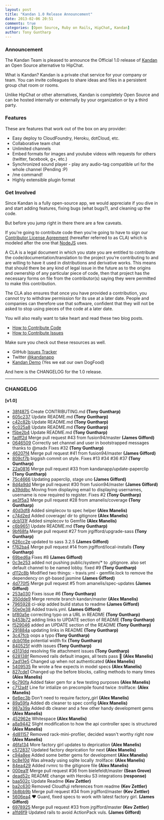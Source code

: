 ```yaml
---
layout: post
title: "Kandan 1.0 Release Announcement"
date: 2013-02-06 20:51
comments: true
categories: [Open Source, Ruby on Rails, HipChat, Kandan]
author: Tony Guntharp
---
```


### Announcement

The Kandan Team is pleased to announce the Official 1.0 release of [Kandan](https://github.com/kandanapp/kandan) an Open Source alternative to HipChat.

What is Kandan? Kandan is a private chat service for your company or team. You can invite colleagues to share ideas and files in a persistent group chat room or rooms.

Unlike HipChat or other alternatives, Kandan is completely Open Source and can be hosted internally or externally by your organization or by a third party.
<!-- more -->
### Features
These are features that work out of the box on any provider:

 * Easy deploy to CloudFoundry, Heroku, dotCloud, etc.
 * Collaborative team chat
 * Unlimited channels
 * Embed formats for images and youtube videos with requests for others (twitter, facebook, g+, etc.)
 * Synchronized sound player - play any audio-tag compatible url for the whole channel (Pending :P)
 * /me command!
 * Highly extensible plugin format

### Get Involved
Since Kandan is a fully open-source app, we would appreciate if you dive in and start adding features, fixing bugs (what bugs?), and cleaning up the code.

But before you jump right in there there are a few caveats. 

If you're going to contribute code then you're going to have to sign our [Contributor License Agreement](http://www.clahub.com/agreements/kandanapp/kandan) (hereafter referred to as CLA) which is modeled after the one that [NodeJS](http://nodejs.org) uses.

A CLA is a legal document in which you state you are entitled to contribute the code/documentation/translation to the project you’re contributing to and are willing to have it used in distributions and derivative works. This means that should there be any kind of legal issue in the future as to the origins and ownership of any particular piece of code, then that project has the necessary forms on file from the contributor(s) saying they were permitted to make this contribution.

The CLA also ensures that once you have provided a contribution, you cannot try to withdraw permission for its use at a later date. People and companies can therefore use that software, confident that they will not be asked to stop using pieces of the code at a later date.

You will also really want to take heart and read these two blog posts.

* [How to Contribute Code](http://kandanapp.com/blog/2013/02/05/how-to-contribute-code/)
* [How to Contribute Issues](http://kandanapp.com/blog/2013/02/05/how-to-contribute-issues/)

Make sure you check out these resources as well.

* GitHub [Issues Tracker](https://github.com/kandanapp/kandan/issues)
* Twitter [@kandanapp](https://twitter.com/kandanapp)
* [Kandan Demo](http://kandan-demo.kandanapp.com/) (Yes we eat our own DogFood)

And here is the CHANGELOG for the 1.0 release.

*** 

### CHANGELOG

#### [v1.0]
 * [38f4875](http://github.com/kandanapp/kandan/commit/38f4875) Create CONTRIBUTING.md __(Tony Guntharp)__
 * [605c237](http://github.com/kandanapp/kandan/commit/605c237) Update README.md __(Tony Guntharp)__
 * [c42c82b](http://github.com/kandanapp/kandan/commit/c42c82b) Update README.md __(Tony Guntharp)__
 * [6c025a8](http://github.com/kandanapp/kandan/commit/6c025a8) Update README.md __(Tony Guntharp)__
 * [f5be2b4](http://github.com/kandanapp/kandan/commit/f5be2b4) Update README.md __(Tony Guntharp)__
 * [fadff2d](http://github.com/kandanapp/kandan/commit/fadff2d) Merge pull request #43 from fusion94/master __(James Gifford)__
 * [0646509](http://github.com/kandanapp/kandan/commit/0646509) Correctly set channel and user in bootstrapped messages thanks to @madx Fixes #32 __(Tony Guntharp)__
 * [46207f4](http://github.com/kandanapp/kandan/commit/46207f4) Merge pull request #41 from fusion94/master __(James Gifford)__
 * [809cf7b](http://github.com/kandanapp/kandan/commit/809cf7b) biggish commit on style. Fixes #13 #34 #36 #37 __(Tony Guntharp)__
 * [22a0816](http://github.com/kandanapp/kandan/commit/22a0816) Merge pull request #33 from kandanapp/update-paperclip __(Tony Guntharp)__
 * [75c4666](http://github.com/kandanapp/kandan/commit/75c4666) Updating paperclip, stage uno __(James Gifford)__
 * [8d4a9dd](http://github.com/kandanapp/kandan/commit/8d4a9dd) Merge pull request #30 from fusion94/master __(James Gifford)__
 * [a39ddbc](http://github.com/kandanapp/kandan/commit/a39ddbc) Moving from displaying email to displaying usernames, username is now required to register. Fixes #2 __(Tony Guntharp)__
 * [ae3f5a3](http://github.com/kandanapp/kandan/commit/ae3f5a3) Merge pull request #28 from amanelis/coverage __(Tony Guntharp)__
 * [40d3df8](http://github.com/kandanapp/kandan/commit/40d3df8) Added simplecov to spec helper __(Alex Manelis)__
 * [c74d2ed](http://github.com/kandanapp/kandan/commit/c74d2ed) Added coverage/ dir to gitignore __(Alex Manelis)__
 * [dcb131f](http://github.com/kandanapp/kandan/commit/dcb131f) Added simplecov to Gemfile __(Alex Manelis)__
 * [c6b9651](http://github.com/kandanapp/kandan/commit/c6b9651) Update README.md __(Tony Guntharp)__
 * [9bf68fa](http://github.com/kandanapp/kandan/commit/9bf68fa) Merge pull request #27 from jrgifford/upgrade-sass __(Tony Guntharp)__
 * [626cc2e](http://github.com/kandanapp/kandan/commit/626cc2e) updated to sass 3.2.5 __(James Gifford)__
 * [f762ba4](http://github.com/kandanapp/kandan/commit/f762ba4) Merge pull request #14 from jrgifford/local-installs __(Tony Guntharp)__
 * [69bed6a](http://github.com/kandanapp/kandan/commit/69bed6a) Fixes #8 __(James Gifford)__
 * [0c3e253](http://github.com/kandanapp/kandan/commit/0c3e253) added not pushing public/system/* to .gitignore. also set default channel to be named lobby. fixed #9 __(Tony Guntharp)__
 * [d112c8b](http://github.com/kandanapp/kandan/commit/d112c8b) Modified two things:   - travis.yml   - gemfile.lock to remove the dependency on git-based jasmine __(James Gifford)__
 * [4d770f5](http://github.com/kandanapp/kandan/commit/4d770f5) Merge pull request #5 from amanelis/spec-updates __(James Gifford)__
 * [253a030](http://github.com/kandanapp/kandan/commit/253a030) Fixes issue #6 __(Tony Guntharp)__
 * [350dde9](http://github.com/kandanapp/kandan/commit/350dde9) Merge remote branch kandan/master __(Alex Manelis)__
 * [7965928](http://github.com/kandanapp/kandan/commit/7965928) ci-skip added build status to readme __(James Gifford)__
 * [50e0e38](http://github.com/kandanapp/kandan/commit/50e0e38) Added travis.yml. __(James Gifford)__
 * [bf80a5e](http://github.com/kandanapp/kandan/commit/bf80a5e) correcting typo on a URL in README __(Tony Guntharp)__
 * [b453b72](http://github.com/kandanapp/kandan/commit/b453b72) adding links to UPDATE section of README __(Tony Guntharp)__
 * [f529046](http://github.com/kandanapp/kandan/commit/f529046) added an UPDATE section of the README __(Tony Guntharp)__
 * [291884a](http://github.com/kandanapp/kandan/commit/291884a) updating links in README __(Tony Guntharp)__
 * [3c47fcb](http://github.com/kandanapp/kandan/commit/3c47fcb) oops a typo __(Tony Guntharp)__
 * [dcb016e](http://github.com/kandanapp/kandan/commit/dcb016e) potential width fix __(Tony Guntharp)__
 * [840525f](http://github.com/kandanapp/kandan/commit/840525f) width issues __(Tony Guntharp)__
 * [d3131dd](http://github.com/kandanapp/kandan/commit/d3131dd) resolving file attachment issues __(Tony Guntharp)__
 * [628138f](http://github.com/kandanapp/kandan/commit/628138f) Removed rails default images, all tests pass :green_heart: __(Alex Manelis)__
 * [2ad13e5](http://github.com/kandanapp/kandan/commit/2ad13e5) Changed up when not authenticated __(Alex Manelis)__
 * [5409535](http://github.com/kandanapp/kandan/commit/5409535) Re wrote a few expects in model specs __(Alex Manelis)__
 * [827cde1](http://github.com/kandanapp/kandan/commit/827cde1) Changed up the before blocks, calling methods to many times __(Alex Manelis)__
 * [6c790fa](http://github.com/kandanapp/kandan/commit/6c790fa) Added faker gem for a few testing purposes __(Alex Manelis)__
 * [c712a4f](http://github.com/kandanapp/kandan/commit/c712a4f) Line for intialize on precompile found twice :trollface: __(Alex Manelis)__
 * [6e6ec3b](http://github.com/kandanapp/kandan/commit/6e6ec3b) Don't need to require factory_girl __(Alex Manelis)__
 * [89a59fa](http://github.com/kandanapp/kandan/commit/89a59fa) Added db cleaner to spec config __(Alex Manelis)__
 * [987a39a](http://github.com/kandanapp/kandan/commit/987a39a) Added db cleaner and a few other handy development gems __(Alex Manelis)__
 * [452962e](http://github.com/kandanapp/kandan/commit/452962e) Whitespace __(Alex Manelis)__
 * [a8a9442](http://github.com/kandanapp/kandan/commit/a8a9442) Slight modification to how the api controller spec is structured __(Alex Manelis)__
 * [4d81157](http://github.com/kandanapp/kandan/commit/4d81157) Removed rack-mini-profiler, decided wasn't worthy right now __(Alex Manelis)__
 * [46fa134](http://github.com/kandanapp/kandan/commit/46fa134) More factory girl updates to deprication __(Alex Manelis)__
 * [c572837](http://github.com/kandanapp/kandan/commit/c572837) Updated factory deprication for next __(Alex Manelis)__
 * [c94a8ee](http://github.com/kandanapp/kandan/commit/c94a8ee) Added some better gems for development __(Alex Manelis)__
 * [bc8e10d](http://github.com/kandanapp/kandan/commit/bc8e10d) Was already using sqlite locally :trollface: __(Alex Manelis)__
 * [84ea429](http://github.com/kandanapp/kandan/commit/84ea429) Added rvmrc to the gitignore file __(Alex Manelis)__
 * [000ea1f](http://github.com/kandanapp/kandan/commit/000ea1f) Merge pull request #36 from bielefeldt/master __(Sean Grove)__
 * [dead52c](http://github.com/kandanapp/kandan/commit/dead52c) README change with Heroku S3 integrations __(response)__
 * [baa502c](http://github.com/kandanapp/kandan/commit/baa502c) Update Readme __(Kev Zettler)__
 * [ba2c630](http://github.com/kandanapp/kandan/commit/ba2c630) Removed Cloudfuji references from readme __(Kev Zettler)__
 * [5b8bb9b](http://github.com/kandanapp/kandan/commit/5b8bb9b) Merge pull request #34 from jrgifford/master __(Kev Zettler)__
 * [5606ea4](http://github.com/kandanapp/kandan/commit/5606ea4) :heart: Guard, fixed specs to work with latest factory girl. __(James Gifford)__
 * [6978925](http://github.com/kandanapp/kandan/commit/6978925) Merge pull request #33 from jrgifford/master __(Kev Zettler)__
 * [a1fd6f9](http://github.com/kandanapp/kandan/commit/a1fd6f9) Updated rails to avoid ActionPack vuls. __(James Gifford)__

